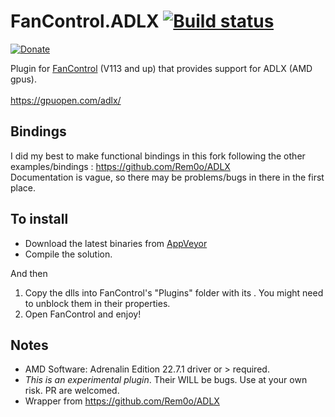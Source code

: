 # FanControl.ADLX [![Build status](https://ci.appveyor.com/api/projects/status/di3028g55s139rwt?svg=true)](https://ci.appveyor.com/project/Rem0o/fancontrol-adlx)

[![Donate](https://img.shields.io/badge/Donate-PayPal-blue.svg?style=flat&logo=paypal)](https://www.paypal.com/cgi-bin/webscr?cmd=_donations&business=N4JPSTUQHRJM8&currency_code=USD&source=url&item_name=Fan+Control)

Plugin for [FanControl](https://github.com/Rem0o/FanControl.Releases) (V113 and up) that provides support for ADLX (AMD gpus).
<br/><br/>
https://gpuopen.com/adlx/

## Bindings

I did my best to make functional bindings in this fork following the other examples/bindings : https://github.com/Rem0o/ADLX<br/>
Documentation is vague, so there may be problems/bugs in there in the first place.

## To install

* Download the latest binaries from [AppVeyor](https://ci.appveyor.com/project/Rem0o/fancontrol-adlx/build/artifacts)
* Compile the solution.

And then

1. Copy the dlls into FanControl's "Plugins" folder with its . You might need to unblock them in their properties.
3. Open FanControl and enjoy!

## Notes

* AMD Software: Adrenalin Edition 22.7.1 driver or > required.
* _This is an experimental plugin_. Their WILL be bugs. Use at your own risk. PR are welcomed.
* Wrapper from https://github.com/Rem0o/ADLX

